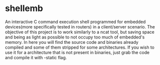 # shellemb
An interactive C command execution shell programmed for embedded devices(more specifically tested in routers) in a client/server scenario. The objective of this project is to work similarly to a ncat tool, but saving space and being as light as possible to not occupy too much of embedded's memory. In here you will find the source code and binaries already compiled and some of them stripped for some architectures. If you wish to use it for a architecture that is not present in binaries, just grab the code and compile it with -static flag.
